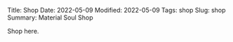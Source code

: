 Title: Shop
Date: 2022-05-09
Modified: 2022-05-09
Tags: shop
Slug: shop
Summary: Material Soul Shop

Shop here.
